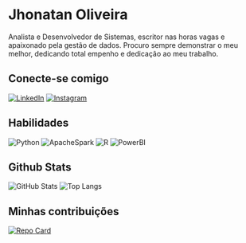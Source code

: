 # Jhonatan Oliveira
Analista e Desenvolvedor de Sistemas, escritor nas horas vagas e 
apaixonado pela gestão de dados. Procuro sempre demonstrar o 
meu melhor, dedicando total empenho e dedicação ao meu 
trabalho.

## Conecte-se comigo

[![LinkedIn](https://img.shields.io/badge/LinkedIn-000?style=for-the-badge&logo=linkedin&logoColor=0E76A8)](https://www.linkedin.com/in/jhonatandev/) 
[![Instagram](https://img.shields.io/badge/Instagram-000?style=for-the-badge&logo=instagram)](https://www.instagram.com/lapplace/)

## Habilidades
![Python](https://img.shields.io/badge/Python-000?style=for-the-badge&logo=python)
![ApacheSpark](https://img.shields.io/badge/Spark-000?style=for-the-badge&logo=ApacheSpark)
![R](https://img.shields.io/badge/R-000?style=for-the-badge&logo=R)
![PowerBI](https://img.shields.io/badge/PowerBI-000?style=for-the-badge&logo=PowerBI)

## Github Stats
![GitHub Stats](https://github-readme-stats.vercel.app/api?username=jhonatandev0&theme=transparent&bg_color=000&border_color=30A3DC&show_icons=true&icon_color=30A3DC&title_color=E94D5F&text_color=FFF)
![Top Langs](https://github-readme-stats-git-masterrstaa-rickstaa.vercel.app/api/top-langs/?username=jhonatandev0&layout=compact&bg_color=000&border_color=30A3DC&title_color=E94D5F&text_color=FFF)

## Minhas contribuições
[![Repo Card](https://github-readme-stats.vercel.app/api/pin/?username=jhonatandev0&repo=dio-lab-open-source&bg_color=000&border_color=30A3DC&show_icons=true&icon_color=30A3DC&title_color=E94D5F&text_color=FFF)](https://github.com/JhonatanDev0/dio-lab-open-source/)